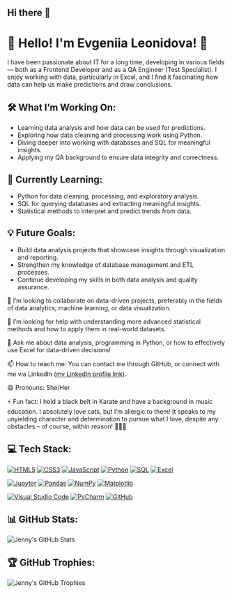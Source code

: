 ## Hi there 👋

# 👋 Hello! I'm Evgeniia Leonidova! 💫

I have been passionate about IT for a long time, developing in various fields — both as a Frontend Developer and as a QA Engineer (Test Specialist). I enjoy working with data, particularly in Excel, and I find it fascinating how data can help us make predictions and draw conclusions.

## 🛠 What I’m Working On:
- Learning data analysis and how data can be used for predictions.
- Exploring how data cleaning and processing work using Python.
- Diving deeper into working with databases and SQL for meaningful insights.
- Applying my QA background to ensure data integrity and correctness.

## 🌟 Currently Learning:
- Python for data cleaning, processing, and exploratory analysis.
- SQL for querying databases and extracting meaningful insights.
- Statistical methods to interpret and predict trends from data.

## 💡 Future Goals:
- Build data analysis projects that showcase insights through visualization and reporting.
- Strengthen my knowledge of database management and ETL processes.
- Continue developing my skills in both data analysis and quality assurance.

👯 I’m looking to collaborate on data-driven projects, preferably in the fields of data analytics, machine learning, or data visualization.

🤔 I’m looking for help with understanding more advanced statistical methods and how to apply them in real-world datasets.

💬 Ask me about data analysis, programming in Python, or how to effectively use Excel for data-driven decisions!

📫 How to reach me: You can contact me through GitHub, or connect with me via LinkedIn ([my LinkedIn profile link](https://www.linkedin.com/in/evgeniia-leonidova-85417a257/)).

😄 Pronouns: She/Her

⚡ Fun fact: I hold a black belt in Karate and have a background in music education. I absolutely love cats, but I’m allergic to them! It speaks to my unyielding character and determination to pursue what I love, despite any obstacles – of course, within reason! 🥋🎶🐱



## 💻 Tech Stack:
[![HTML5](https://img.shields.io/badge/HTML5-E34F26?style=for-the-badge&logo=html5&logoColor=white)](https://www.w3.org/TR/html5/)
[![CSS3](https://img.shields.io/badge/CSS3-1572B6?style=for-the-badge&logo=css3&logoColor=white)](https://www.w3.org/TR/css3/)
[![JavaScript](https://img.shields.io/badge/JavaScript-F7DF1E?style=for-the-badge&logo=javascript&logoColor=black)](https://developer.mozilla.org/en-US/docs/Web/JavaScript)
[![Python](https://img.shields.io/badge/Python-3776AB?style=for-the-badge&logo=python&logoColor=white)](https://www.python.org/)
[![SQL](https://img.shields.io/badge/SQL-4479A1?style=for-the-badge&logo=sql&logoColor=white)](https://www.w3schools.com/sql/)
[![Excel](https://img.shields.io/badge/Excel-217346?style=for-the-badge&logo=microsoft-excel&logoColor=white)](https://www.microsoft.com/en-us/microsoft-365/excel)

[![Jupyter](https://img.shields.io/badge/Jupyter-F37626?style=for-the-badge&logo=jupyter&logoColor=white)](https://jupyter.org/)
[![Pandas](https://img.shields.io/badge/Pandas-150458?style=for-the-badge&logo=pandas&logoColor=white)](https://pandas.pydata.org/)
[![NumPy](https://img.shields.io/badge/NumPy-013243?style=for-the-badge&logo=numpy&logoColor=white)](https://numpy.org/)
[![Matplotlib](https://img.shields.io/badge/Matplotlib-003B57?style=for-the-badge&logo=matplotlib&logoColor=white)](https://matplotlib.org/)

[![Visual Studio Code](https://img.shields.io/badge/Visual%20Studio%20Code-007ACC?style=for-the-badge&logo=visualstudiocode&logoColor=white)](https://code.visualstudio.com/)
[![PyCharm](https://img.shields.io/badge/PyCharm-000000?style=for-the-badge&logo=pycharm&logoColor=white)](https://www.jetbrains.com/pycharm/)
[![GitHub](https://img.shields.io/badge/GitHub-181717?style=for-the-badge&logo=github&logoColor=white)](https://github.com/)

## 📊 GitHub Stats:

![Jenny's GitHub Stats](https://github-readme-stats.vercel.app/api?username=Jenny85185&show_icons=true&hide_title=true&count_private=true&hide=prs&theme=radical)


## 🏆 GitHub Trophies:

![Jenny's GitHub Trophies](https://github-profile-trophy.vercel.app/?username=Jenny85185&theme=gruvbox&margin-w=15&margin-h=15)








